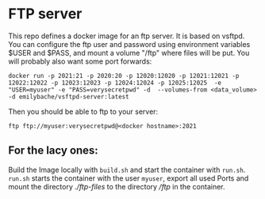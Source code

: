 FTP server
==========

This repo defines a docker image for an ftp server. It is based on vsftpd. You can configure the ftp user and password using environment variables $USER and $PASS, and mount a volume "/ftp" where files will be put. You will probably also want some port forwards:

	docker run -p 2021:21 -p 2020:20 -p 12020:12020 -p 12021:12021 -p 12022:12022 -p 12023:12023 -p 12024:12024 -p 12025:12025  -e "USER=myuser" -e "PASS=verysecretpwd" -d  --volumes-from <data_volume>  -d emilybache/vsftpd-server:latest

Then you should be able to ftp to your server:

	ftp ftp://myuser:verysecretpwd@<docker hostname>:2021
	
For the lacy ones:
------------------

Build the Image locally with `build.sh` and start the container with `run.sh`. `run.sh` starts the container with the user `myuser`, export all used Ports and mount the directory _./ftp-files_ to the directory _/ftp_ in the container.
